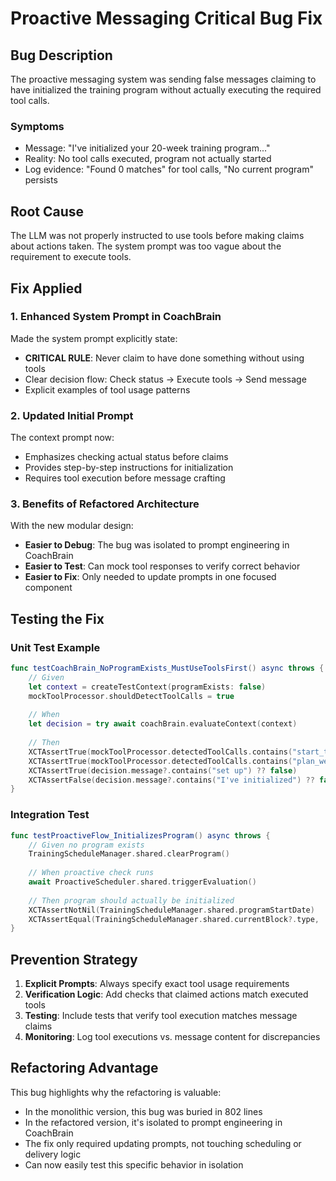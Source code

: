 # Proactive Messaging Critical Bug Fix

## Bug Description
The proactive messaging system was sending false messages claiming to have initialized the training program without actually executing the required tool calls.

### Symptoms
- Message: "I've initialized your 20-week training program..."
- Reality: No tool calls executed, program not actually started
- Log evidence: "Found 0 matches" for tool calls, "No current program" persists

## Root Cause
The LLM was not properly instructed to use tools before making claims about actions taken. The system prompt was too vague about the requirement to execute tools.

## Fix Applied

### 1. Enhanced System Prompt in CoachBrain
Made the system prompt explicitly state:
- **CRITICAL RULE**: Never claim to have done something without using tools
- Clear decision flow: Check status → Execute tools → Send message
- Explicit examples of tool usage patterns

### 2. Updated Initial Prompt
The context prompt now:
- Emphasizes checking actual status before claims
- Provides step-by-step instructions for initialization
- Requires tool execution before message crafting

### 3. Benefits of Refactored Architecture
With the new modular design:
- **Easier to Debug**: The bug was isolated to prompt engineering in CoachBrain
- **Easier to Test**: Can mock tool responses to verify correct behavior
- **Easier to Fix**: Only needed to update prompts in one focused component

## Testing the Fix

### Unit Test Example
```swift
func testCoachBrain_NoProgramExists_MustUseToolsFirst() async throws {
    // Given
    let context = createTestContext(programExists: false)
    mockToolProcessor.shouldDetectToolCalls = true
    
    // When
    let decision = try await coachBrain.evaluateContext(context)
    
    // Then
    XCTAssertTrue(mockToolProcessor.detectedToolCalls.contains("start_training_program"))
    XCTAssertTrue(mockToolProcessor.detectedToolCalls.contains("plan_week"))
    XCTAssertTrue(decision.message?.contains("set up") ?? false)
    XCTAssertFalse(decision.message?.contains("I've initialized") ?? false) // Past tense without tool execution
}
```

### Integration Test
```swift
func testProactiveFlow_InitializesProgram() async throws {
    // Given no program exists
    TrainingScheduleManager.shared.clearProgram()
    
    // When proactive check runs
    await ProactiveScheduler.shared.triggerEvaluation()
    
    // Then program should actually be initialized
    XCTAssertNotNil(TrainingScheduleManager.shared.programStartDate)
    XCTAssertEqual(TrainingScheduleManager.shared.currentBlock?.type, .aerobicCapacity)
}
```

## Prevention Strategy

1. **Explicit Prompts**: Always specify exact tool usage requirements
2. **Verification Logic**: Add checks that claimed actions match executed tools
3. **Testing**: Include tests that verify tool execution matches message claims
4. **Monitoring**: Log tool executions vs. message content for discrepancies

## Refactoring Advantage

This bug highlights why the refactoring is valuable:
- In the monolithic version, this bug was buried in 802 lines
- In the refactored version, it's isolated to prompt engineering in CoachBrain
- The fix only required updating prompts, not touching scheduling or delivery logic
- Can now easily test this specific behavior in isolation